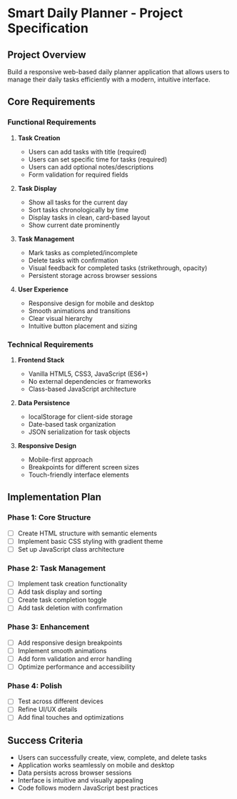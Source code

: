 # Smart Daily Planner - Project Specification

## Project Overview
Build a responsive web-based daily planner application that allows users to manage their daily tasks efficiently with a modern, intuitive interface.

## Core Requirements

### Functional Requirements
1. **Task Creation**
   - Users can add tasks with title (required)
   - Users can set specific time for tasks (required)
   - Users can add optional notes/descriptions
   - Form validation for required fields

2. **Task Display**
   - Show all tasks for the current day
   - Sort tasks chronologically by time
   - Display tasks in clean, card-based layout
   - Show current date prominently

3. **Task Management**
   - Mark tasks as completed/incomplete
   - Delete tasks with confirmation
   - Visual feedback for completed tasks (strikethrough, opacity)
   - Persistent storage across browser sessions

4. **User Experience**
   - Responsive design for mobile and desktop
   - Smooth animations and transitions
   - Clear visual hierarchy
   - Intuitive button placement and sizing

### Technical Requirements
1. **Frontend Stack**
   - Vanilla HTML5, CSS3, JavaScript (ES6+)
   - No external dependencies or frameworks
   - Class-based JavaScript architecture

2. **Data Persistence**
   - localStorage for client-side storage
   - Date-based task organization
   - JSON serialization for task objects

3. **Responsive Design**
   - Mobile-first approach
   - Breakpoints for different screen sizes
   - Touch-friendly interface elements

## Implementation Plan

### Phase 1: Core Structure
- [ ] Create HTML structure with semantic elements
- [ ] Implement basic CSS styling with gradient theme
- [ ] Set up JavaScript class architecture

### Phase 2: Task Management
- [ ] Implement task creation functionality
- [ ] Add task display and sorting
- [ ] Create task completion toggle
- [ ] Add task deletion with confirmation

### Phase 3: Enhancement
- [ ] Add responsive design breakpoints
- [ ] Implement smooth animations
- [ ] Add form validation and error handling
- [ ] Optimize performance and accessibility

### Phase 4: Polish
- [ ] Test across different devices
- [ ] Refine UI/UX details
- [ ] Add final touches and optimizations

## Success Criteria
- Users can successfully create, view, complete, and delete tasks
- Application works seamlessly on mobile and desktop
- Data persists across browser sessions
- Interface is intuitive and visually appealing
- Code follows modern JavaScript best practices